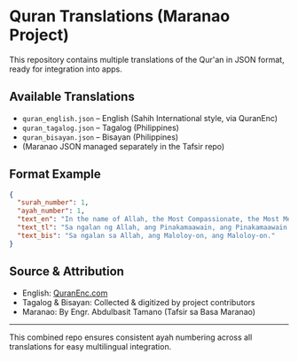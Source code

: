 # Quran Translations (Maranao Project)

This repository contains multiple translations of the Qur'an in JSON format, ready for integration into apps.

## Available Translations
- `quran_english.json` – English (Sahih International style, via QuranEnc)
- `quran_tagalog.json` – Tagalog (Philippines)
- `quran_bisayan.json` – Bisayan (Philippines)
- (Maranao JSON managed separately in the Tafsir repo)

## Format Example
```json
{
  "surah_number": 1,
  "ayah_number": 1,
  "text_en": "In the name of Allah, the Most Compassionate, the Most Merciful.",
  "text_tl": "Sa ngalan ng Allah, ang Pinakamaawain, ang Pinakamaawain.",
  "text_bis": "Sa ngalan sa Allah, ang Maloloy-on, ang Maloloy-on."
}
```

## Source & Attribution
- English: [QuranEnc.com](https://quranenc.com)
- Tagalog & Bisayan: Collected & digitized by project contributors
- Maranao: By Engr. Abdulbasit Tamano (Tafsir sa Basa Maranao)

---
This combined repo ensures consistent ayah numbering across all translations for easy multilingual integration.
